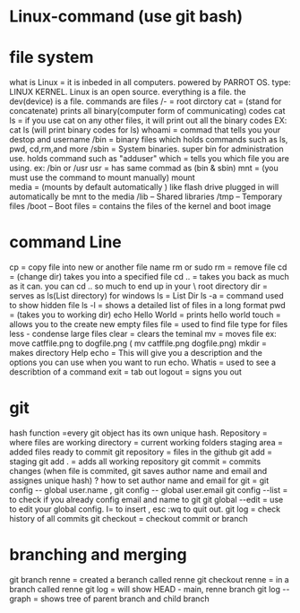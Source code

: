 # Linux-command (use git bash)

# file system

what is Linux = it is inbeded in all computers. powered by PARROT OS. type: LINUX KERNEL. Linux is an open source. everything is a file. the dev(device) is a file.
commands are files
/- = root dirctory
cat = (stand for concatenate) prints all binary(computer form of communicating) codes
cat ls = if you use cat on any other files, it will print out all the binary codes EX: cat ls (will print binary codes for ls)
whoami = commad that tells you your destop and username
/bin = binary files which holds commands such as ls, pwd, cd,rm,and more
/sbin =  System binaries. super bin for administration use. holds command such as "adduser"
which = tells you which file you are using. ex: /bin or /usr
usr = has same commad as (bin & sbin)
mnt = (you must use the command to mount manually) mount  
media = (mounts by default automatically ) like flash drive plugged in will automatically be mnt to the media 
/lib – Shared libraries
/tmp – Temporary files
/boot – Boot files =  contains the files of the kernel and boot image


# command Line

cp = copy file into new or another file name 
rm or sudo rm = remove file
cd = (change dir) takes you into a specified file
cd .. = takes you back as much as it can. you can cd .. so much to end up in your \ root directory
dir = serves as ls(List directory) for windows
ls = List Dir
ls -a = command used to show hidden file
ls -l = shows a detailed list of files in a long format
pwd = (takes you to working dir)
echo Hello World = prints hello world
touch = allows you to the create new empty files
file = used to find file type for files
less - condense large files
clear = clears the teminal
mv = moves file  ex: move catffile.png to dogfile.png ( mv catffile.png  dogfile.png)
mkdir = makes directory
Help echo = This will give you a description and the options you can use when you want to run echo.
Whatis = used to see a describtion of a command
 exit = tab out
 logout = signs you out




  # git
  hash function =every git object has its own unique hash.
  Repository = where files are 
  working directory = current working folders
  staging area = added files ready to commit
  git repository = files in the github
  git add = staging
  git add . = adds all working repository
  git commit = commits changes (when file is commited, git saves author name and email and assignes unique hash)
  ? how to set author name and email for git = git config -- global user.name <Name> , git config -- global user.email <email>
 git config --list = to check if you already config email and name to git
 git global --edit = use to edit your global config. I= to insert , esc :wq to quit out.
 git log = check history of all commits
 git checkout = checkout commit or branch
 
 
   # branching and merging
 git branch renne = created a beranch called renne 
 git checkout renne = in a branch called renne 
 git  log = will show HEAD - main, renne branch
 git log -- graph = shows tree of parent branch and child branch

  
